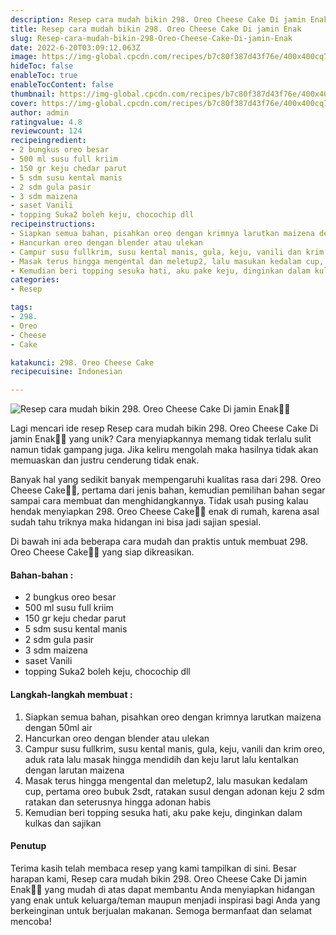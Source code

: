 ```yaml
---
description: Resep cara mudah bikin 298. Oreo Cheese Cake Di jamin Enak"
title: Resep cara mudah bikin 298. Oreo Cheese Cake Di jamin Enak
slug: Resep-cara-mudah-bikin-298-Oreo-Cheese-Cake-Di-jamin-Enak
date: 2022-6-20T03:09:12.063Z
image: https://img-global.cpcdn.com/recipes/b7c80f387d43f76e/400x400cq70/photo.jpg
hideToc: false
enableToc: true
enableTocContent: false
thumbnail: https://img-global.cpcdn.com/recipes/b7c80f387d43f76e/400x400cq70/photo.jpg
cover: https://img-global.cpcdn.com/recipes/b7c80f387d43f76e/400x400cq70/photo.jpg
author: admin
ratingvalue: 4.8
reviewcount: 124
recipeingredient:
- 2 bungkus oreo besar
- 500 ml susu full kriim
- 150 gr keju chedar parut
- 5 sdm susu kental manis
- 2 sdm gula pasir
- 3 sdm maizena
- saset Vanili
- topping Suka2 boleh keju, chocochip dll
recipeinstructions:
- Siapkan semua bahan, pisahkan oreo dengan krimnya larutkan maizena dengan 50ml air
- Hancurkan oreo dengan blender atau ulekan
- Campur susu fullkrim, susu kental manis, gula, keju, vanili dan krim oreo, aduk rata lalu masak hingga mendidih dan keju larut lalu kentalkan dengan larutan maizena
- Masak terus hingga mengental dan meletup2, lalu masukan kedalam cup, pertama oreo bubuk 2sdt, ratakan susul dengan adonan keju 2 sdm ratakan dan seterusnya hingga adonan habis
- Kemudian beri topping sesuka hati, aku pake keju, dinginkan dalam kulkas dan sajikan
categories:
- Resep

tags:
- 298.
- Oreo
- Cheese
- Cake

katakunci: 298. Oreo Cheese Cake
recipecuisine: Indonesian

---
```


![Resep cara mudah bikin 298. Oreo Cheese Cake Di jamin Enak👩‍🍳](https://img-global.cpcdn.com/recipes/b7c80f387d43f76e/400x400cq70/photo.jpg)

Lagi mencari ide resep Resep cara mudah bikin 298. Oreo Cheese Cake Di jamin Enak👩‍🍳 yang unik? Cara menyiapkannya memang tidak terlalu sulit namun tidak gampang juga. Jika keliru mengolah maka hasilnya tidak akan memuaskan dan justru cenderung tidak enak.

Banyak hal yang sedikit banyak mempengaruhi kualitas rasa dari 298. Oreo Cheese Cake👩‍🍳, pertama dari jenis bahan, kemudian pemilihan bahan segar sampai cara membuat dan menghidangkannya. Tidak usah pusing kalau hendak menyiapkan 298. Oreo Cheese Cake👩‍🍳 enak di rumah, karena asal sudah tahu triknya maka hidangan ini bisa jadi sajian spesial.

Di bawah ini ada beberapa cara mudah dan praktis untuk membuat 298. Oreo Cheese Cake👩‍🍳 yang siap dikreasikan.

<!--inarticleads1-->

#### Bahan-bahan :

- 2 bungkus oreo besar
- 500 ml susu full kriim
- 150 gr keju chedar parut
- 5 sdm susu kental manis
- 2 sdm gula pasir
- 3 sdm maizena
- saset Vanili
- topping Suka2 boleh keju, chocochip dll

<!--inarticleads2-->

#### Langkah-langkah membuat :

1. Siapkan semua bahan, pisahkan oreo dengan krimnya larutkan maizena dengan 50ml air
1. Hancurkan oreo dengan blender atau ulekan
1. Campur susu fullkrim, susu kental manis, gula, keju, vanili dan krim oreo, aduk rata lalu masak hingga mendidih dan keju larut lalu kentalkan dengan larutan maizena
1. Masak terus hingga mengental dan meletup2, lalu masukan kedalam cup, pertama oreo bubuk 2sdt, ratakan susul dengan adonan keju 2 sdm ratakan dan seterusnya hingga adonan habis
1. Kemudian beri topping sesuka hati, aku pake keju, dinginkan dalam kulkas dan sajikan

#### Penutup

Terima kasih telah membaca resep yang kami tampilkan di sini. Besar harapan kami, Resep cara mudah bikin 298. Oreo Cheese Cake Di jamin Enak👩‍🍳 yang mudah di atas dapat membantu Anda menyiapkan hidangan yang enak untuk keluarga/teman maupun menjadi inspirasi bagi Anda yang berkeinginan untuk berjualan makanan. Semoga bermanfaat dan selamat mencoba!
